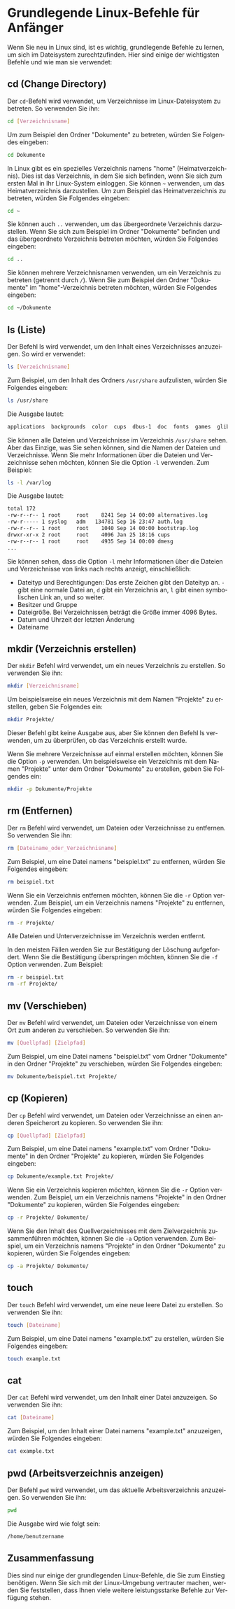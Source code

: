 # Grundlegende Linux-Befehle für Anfänger

<Validator lang="de" :platform-list="['Ubuntu 22.04','Debian 11.6','CentOS 7.9','MacOS 13.2']" date="2023-04-27" />

Wenn Sie neu in Linux sind, ist es wichtig, grundlegende Befehle zu lernen, um sich im Dateisystem zurechtzufinden. Hier sind einige der wichtigsten Befehle und wie man sie verwendet:

## cd (Change Directory)

Der `cd`-Befehl wird verwendet, um Verzeichnisse im Linux-Dateisystem zu betreten. So verwenden Sie ihn:

```sh
cd [Verzeichnisname]
```

Um zum Beispiel den Ordner "Dokumente" zu betreten, würden Sie Folgendes eingeben:

```sh
cd Dokumente
```

In Linux gibt es ein spezielles Verzeichnis namens "home" (Heimatverzeichnis). Dies ist das Verzeichnis, in dem Sie sich befinden, wenn Sie sich zum ersten Mal in Ihr Linux-System einloggen. Sie können `~` verwenden, um das Heimatverzeichnis darzustellen. Um zum Beispiel das Heimatverzeichnis zu betreten, würden Sie Folgendes eingeben:

```sh
cd ~
```

Sie können auch `..` verwenden, um das übergeordnete Verzeichnis darzustellen. Wenn Sie sich zum Beispiel im Ordner "Dokumente" befinden und das übergeordnete Verzeichnis betreten möchten, würden Sie Folgendes eingeben:

```sh
cd ..
```

Sie können mehrere Verzeichnisnamen verwenden, um ein Verzeichnis zu betreten (getrennt durch `/`). Wenn Sie zum Beispiel den Ordner "Dokumente" im "home"-Verzeichnis betreten möchten, würden Sie Folgendes eingeben:

```sh
cd ~/Dokumente
```

## ls (Liste)

Der Befehl ls wird verwendet, um den Inhalt eines Verzeichnisses anzuzeigen. So wird er verwendet:

```sh
ls [Verzeichnisname]
```

Zum Beispiel, um den Inhalt des Ordners `/usr/share` aufzulisten, würden Sie Folgendes eingeben:

```sh
ls /usr/share
```

Die Ausgabe lautet:

```sh
applications  backgrounds  color  cups  dbus-1  doc  fonts  games  glib-2.0  gnome-shell  icons  i18n  locale  man  metainfo  mime  perl  pixmaps  polkit-1  systemd  themes  xml
```

Sie können alle Dateien und Verzeichnisse im Verzeichnis `/usr/share` sehen. Aber das Einzige, was Sie sehen können, sind die Namen der Dateien und Verzeichnisse. Wenn Sie mehr Informationen über die Dateien und Verzeichnisse sehen möchten, können Sie die Option `-l` verwenden. Zum Beispiel:

```sh
ls -l /var/log
```

Die Ausgabe lautet:

```sh
total 172
-rw-r--r-- 1 root     root    8241 Sep 14 00:00 alternatives.log
-rw-r----- 1 syslog   adm   134781 Sep 16 23:47 auth.log
-rw-r--r-- 1 root     root    1040 Sep 14 00:00 bootstrap.log
drwxr-xr-x 2 root     root    4096 Jan 25 18:16 cups
-rw-r--r-- 1 root     root    4935 Sep 14 00:00 dmesg
...
```

Sie können sehen, dass die Option `-l` mehr Informationen über die Dateien und Verzeichnisse von links nach rechts anzeigt, einschließlich:

- Dateityp und Berechtigungen: Das erste Zeichen gibt den Dateityp an. `-` gibt eine normale Datei an, `d` gibt ein Verzeichnis an, `l` gibt einen symbolischen Link an, und so weiter.
- Besitzer und Gruppe
- Dateigröße. Bei Verzeichnissen beträgt die Größe immer 4096 Bytes.
- Datum und Uhrzeit der letzten Änderung
- Dateiname

## mkdir (Verzeichnis erstellen)

Der `mkdir` Befehl wird verwendet, um ein neues Verzeichnis zu erstellen. So verwenden Sie ihn:

```sh
mkdir [Verzeichnisname]
```

Um beispielsweise ein neues Verzeichnis mit dem Namen "Projekte" zu erstellen, geben Sie Folgendes ein:

```sh
mkdir Projekte/
```

Dieser Befehl gibt keine Ausgabe aus, aber Sie können den Befehl ls verwenden, um zu überprüfen, ob das Verzeichnis erstellt wurde.

Wenn Sie mehrere Verzeichnisse auf einmal erstellen möchten, können Sie die Option `-p` verwenden. Um beispielsweise ein Verzeichnis mit dem Namen "Projekte" unter dem Ordner "Dokumente" zu erstellen, geben Sie Folgendes ein:

```sh
mkdir -p Dokumente/Projekte
```

## rm (Entfernen)

Der `rm` Befehl wird verwendet, um Dateien oder Verzeichnisse zu entfernen. So verwenden Sie ihn:

```sh
rm [Dateiname_oder_Verzeichnisname]
```

Zum Beispiel, um eine Datei namens "beispiel.txt" zu entfernen, würden Sie Folgendes eingeben:

```sh
rm beispiel.txt
```

Wenn Sie ein Verzeichnis entfernen möchten, können Sie die `-r` Option verwenden. Zum Beispiel, um ein Verzeichnis namens "Projekte" zu entfernen, würden Sie Folgendes eingeben:

```sh
rm -r Projekte/
```

Alle Dateien und Unterverzeichnisse im Verzeichnis werden entfernt.

In den meisten Fällen werden Sie zur Bestätigung der Löschung aufgefordert. Wenn Sie die Bestätigung überspringen möchten, können Sie die `-f` Option verwenden. Zum Beispiel:

```sh
rm -r beispiel.txt
rm -rf Projekte/
```

## mv (Verschieben)

Der `mv` Befehl wird verwendet, um Dateien oder Verzeichnisse von einem Ort zum anderen zu verschieben. So verwenden Sie ihn:

```sh
mv [Quellpfad] [Zielpfad]
```

Zum Beispiel, um eine Datei namens "beispiel.txt" vom Ordner "Dokumente" in den Ordner "Projekte" zu verschieben, würden Sie Folgendes eingeben:

```sh
mv Dokumente/beispiel.txt Projekte/
```

## cp (Kopieren)

Der `cp` Befehl wird verwendet, um Dateien oder Verzeichnisse an einen anderen Speicherort zu kopieren. So verwenden Sie ihn:

```sh
cp [Quellpfad] [Zielpfad]
```

Zum Beispiel, um eine Datei namens "example.txt" vom Ordner "Dokumente" in den Ordner "Projekte" zu kopieren, würden Sie Folgendes eingeben:

```sh
cp Dokumente/example.txt Projekte/
```

Wenn Sie ein Verzeichnis kopieren möchten, können Sie die `-r` Option verwenden. Zum Beispiel, um ein Verzeichnis namens "Projekte" in den Ordner "Dokumente" zu kopieren, würden Sie Folgendes eingeben:

```sh
cp -r Projekte/ Dokumente/
```

Wenn Sie den Inhalt des Quellverzeichnisses mit dem Zielverzeichnis zusammenführen möchten, können Sie die `-a` Option verwenden. Zum Beispiel, um ein Verzeichnis namens "Projekte" in den Ordner "Dokumente" zu kopieren, würden Sie Folgendes eingeben:

```sh
cp -a Projekte/ Dokumente/
```

## touch

Der `touch` Befehl wird verwendet, um eine neue leere Datei zu erstellen. So verwenden Sie ihn:

```sh
touch [Dateiname]
```

Zum Beispiel, um eine Datei namens "example.txt" zu erstellen, würden Sie Folgendes eingeben:

```sh
touch example.txt
```

## cat

Der `cat` Befehl wird verwendet, um den Inhalt einer Datei anzuzeigen. So verwenden Sie ihn:

```sh
cat [Dateiname]
```

Zum Beispiel, um den Inhalt einer Datei namens "example.txt" anzuzeigen, würden Sie Folgendes eingeben:

```sh
cat example.txt
```

## pwd (Arbeitsverzeichnis anzeigen)

Der Befehl `pwd` wird verwendet, um das aktuelle Arbeitsverzeichnis anzuzeigen. So verwenden Sie ihn:

```sh
pwd
```

Die Ausgabe wird wie folgt sein:

```sh
/home/benutzername
```

## Zusammenfassung

Dies sind nur einige der grundlegenden Linux-Befehle, die Sie zum Einstieg benötigen. Wenn Sie sich mit der Linux-Umgebung vertrauter machen, werden Sie feststellen, dass Ihnen viele weitere leistungsstarke Befehle zur Verfügung stehen.